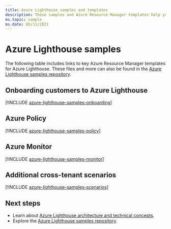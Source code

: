 ```yaml
---
title: Azure Lighthouse samples and templates
description: These samples and Azure Resource Manager templates help you onboard customers and support Azure Lighthouse scenarios.
ms.topic: sample
ms.date: 05/11/2021
---
```

# Azure Lighthouse samples

The following table includes links to key Azure Resource Manager templates for Azure Lighthouse. These files and more can also be found in the [Azure Lighthouse samples repository](https://github.com/Azure/Azure-Lighthouse-samples/).

## Onboarding customers to Azure Lighthouse

[!INCLUDE [azure-lighthouse-samples-onboarding](../../../includes/azure-lighthouse-samples-onboarding.md)]

## Azure Policy

[!INCLUDE [azure-lighthouse-samples-policy](../../../includes/azure-lighthouse-samples-policy.md)]

## Azure Monitor

[!INCLUDE [azure-lighthouse-samples-monitor](../../../includes/azure-lighthouse-samples-monitor.md)]

## Additional cross-tenant scenarios

[!INCLUDE [azure-lighthouse-samples-scenarios](../../../includes/azure-lighthouse-samples-scenarios.md)]

## Next steps

- Learn about [Azure Lighthouse architecture and technical concepts](../concepts/architecture.md).
- Explore the [Azure Lighthouse samples repository](https://github.com/Azure/Azure-Lighthouse-samples/).
